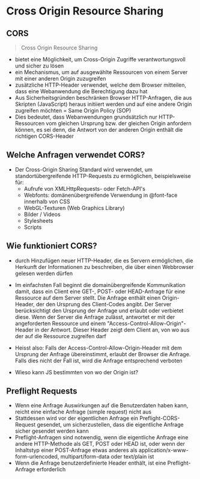 # Cross Origin Resource Sharing



## CORS

> Cross Origin Resource Sharing

- bietet eine Möglichkeit, um Cross-Origin Zugriffe verantwortungsvoll und sicher zu lösen
- ein Mechanismus, um auf ausgewählte Ressourcen von einem Server mit einer anderen Origin zuzugreifen
- zusätzliche HTTP-Header verwendet, welche dem Browser mitteilen, dass eine Webanwendung die Berechtigung dazu hat
- Aus Sicherheitsgründen beschränken Browser HTTP-Anfragen, die aus Skripten (JavaScript) heraus initiiert werden und auf eine andere Origin zugreifen möchten = Same Origin Policy (SOP)
- Dies bedeutet, dass Webanwendungen grundsätzlich nur HTTP-Ressourcen vom gleichen Ursprung bzw. der gleichen Origin anfordern können, es sei denn, die Antwort von der anderen Origin enthält die richtigen CORS-Header



## Welche Anfragen verwendet CORS?

- Der Cross-Origin Sharing Standard wird verwendet, um standortübergreifende HTTP-Requests zu ermöglichen, beispielsweise für: 
  - Aufrufe von XMLHttpRequests- oder Fetch-API's 
  - Webfonts: domänenübergreifende Verwendung in @font-face innerhalb von CSS 
  - WebGL-Texturen (Web Graphics Library) 
  - Bilder / Videos 
  - Stylesheets 
  - Scripts 



## Wie funktioniert CORS?

- durch Hinzufügen neuer HTTP-Header, die es Servern ermöglichen, die Herkunft der Informationen zu beschreiben, die über einen Webbrowser gelesen werden dürfen
- Im einfachsten Fall beginnt die domainübergreifende Kommunikation damit, dass ein Client eine GET-, POST- oder HEAD-Anfrage für eine Ressource auf dem Server stellt. Die Anfrage enthält einen Origin-Header, der den Ursprung des Client-Codes angibt. Der Server berücksichtigt den Ursprung der Anfrage und erlaubt oder verbietet diese. Wenn der Server die Anfrage zulässt, antwortet er mit der angeforderten Ressource und einem "Access-Control-Allow-Origin"-Header in der Antwort. Dieser Header zeigt dem Client an, von wo aus der auf die Ressource zugreifen darf
- Heisst also: Falls der Access-Control-Allow-Origin-Header mit dem Ursprung der Anfrage übereinstimmt, erlaubt der Browser die Anfrage. Falls dies nicht der Fall ist, wird die Anfrage entsprechend verboten



- Wieso kann JS bestimmten von wo der Origin ist?



## Preflight Requests

- Wenn eine Anfrage Auswirkungen auf die Benutzerdaten haben kann, reicht eine einfache Anfrage (simple request) nicht aus
- Stattdessen wird vor der eigentlichen Anfrage ein Preflight-CORS-Request gesendet, um sicherzustellen, dass die eigentliche Anfrage sicher gesendet werden kann
- Preflight-Anfragen sind notwendig, wenn die eigentliche Anfrage eine andere HTTP-Methode als GET, POST oder HEAD ist, oder wenn der Inhaltstyp einer POST-Anfrage etwas anderes als application/x-www-form-urlencoded, multipart/form-data oder text/plain ist
- Wenn die Anfrage benutzerdefinierte Header enthält, ist eine Preflight-Anfrage erforderlich